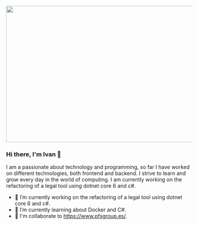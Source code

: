 
<p align="left">
  <img src="https://images8.alphacoders.com/430/thumb-1920-430830.jpg" width="1000" height="370">
</p>

### Hi there, I'm Ivan 👋

<!--
**ivanmosa27/ivanmosa27** is a ✨ _special_ ✨ repository because its `README.md` (this file) appears on your GitHub profile.

Here are some ideas to get you started:
-->
I am a passionate about technology and programming, so far I have worked on different technologies, both frontend and backend.
I strive to learn and grow every day in the world of computing. I am currently working on the refactoring of a legal tool using dotnet core 6 and c#.

- 🔭 I’m currently working on the refactoring of a legal tool using dotnet core 6 and c#.
- 🌱 I’m currently learning about Docker and C#.
- 👯 I'm collaborate to https://www.pfsgroup.es/.


